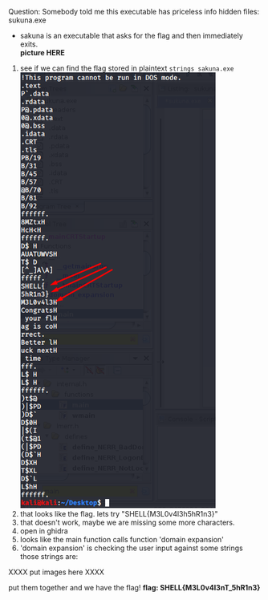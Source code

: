 Question: Somebody told me this executable has priceless info hidden
files: sukuna.exe

- sakuna is an executable that asks for the flag and then immediately exits.  
**picture HERE**
1) see if we can find the flag stored in plaintext `strings sakuna.exe`
![strings](strings.png)
2) that looks like the flag.  lets try "SHELL{M3L0v4l3h5hR1n3}"
3) that doesn't work, maybe we are missing some more characters.  
4) open in ghidra
5) looks like the main function calls function 'domain expansion'
6) 'domain expansion' is checking the user input against some strings those strings are:

XXXX put images here XXXX

put them together and we have the flag!
**flag: SHELL{M3L0v4l3nT_5hR1n3}**
